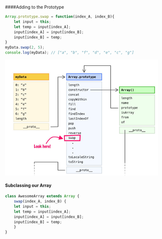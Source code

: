 ####Adding to the Prototype
```js
Array.prototype.swap = function(index_A, index_B){
    let input = this;
    let temp = input[index_A];
    input[index_A] = input[index_B];
    input[index_B] = temp;
}
myData.swap(2, 5);
console.log(myData); // ["a", "b", "f", "d", "e", "c", "g"]
```
![alt text](./Images/image-17.png)

#### Subclassing our Array
```js
class AwesomeArray extends Array {
    swap(index_A, index_B) {
    let input = this;
    let temp = input[index_A];
    input[index_A] = input[index_B];
    input[index_B] = temp;
    }
}
```